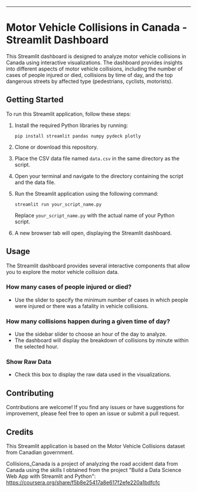 
---

# Motor Vehicle Collisions in Canada - Streamlit Dashboard

This Streamlit dashboard is designed to analyze motor vehicle collisions in Canada using interactive visualizations. The dashboard provides insights into different aspects of motor vehicle collisions, including the number of cases of people injured or died, collisions by time of day, and the top dangerous streets by affected type (pedestrians, cyclists, motorists).

## Getting Started

To run this Streamlit application, follow these steps:

1. Install the required Python libraries by running:
   
   ```
   pip install streamlit pandas numpy pydeck plotly
   ```

2. Clone or download this repository.

3. Place the CSV data file named `data.csv` in the same directory as the script.

4. Open your terminal and navigate to the directory containing the script and the data file.

5. Run the Streamlit application using the following command:

   ```
   streamlit run your_script_name.py
   ```

   Replace `your_script_name.py` with the actual name of your Python script.

6. A new browser tab will open, displaying the Streamlit dashboard.

## Usage

The Streamlit dashboard provides several interactive components that allow you to explore the motor vehicle collision data.

### How many cases of people injured or died?

- Use the slider to specify the minimum number of cases in which people were injured or there was a fatality in vehicle collisions.

### How many collisions happen during a given time of day?

- Use the sidebar slider to choose an hour of the day to analyze.
- The dashboard will display the breakdown of collisions by minute within the selected hour.

### Show Raw Data

- Check this box to display the raw data used in the visualizations.

## Contributing

Contributions are welcome! If you find any issues or have suggestions for improvement, please feel free to open an issue or submit a pull request.

## Credits

This Streamlit application is based on the Motor Vehicle Collisions dataset from Canadian government.
 
 Collisions_Canada is a project of analyzing the road accident data from Canada using the skills I obtained from the project "Build a Data Science Web App with Streamlit and Python": https://coursera.org/share/f5b8e25417a8e617f2efe220a1bdfcfc

